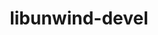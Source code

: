 ---
permalink: /engineering/projects/libunwind-devel/
project_link_name: libunwind-devel
project_maintainers: ''
project_stats: 'true'
project_url: n/a
title: libunwind-devel
display: "false"
---